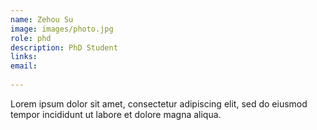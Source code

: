 ```yaml
---
name: Zehou Su
image: images/photo.jpg
role: phd
description: PhD Student
links:
email: 
 
---
```


Lorem ipsum dolor sit amet, consectetur adipiscing elit, sed do eiusmod tempor incididunt ut labore et dolore magna aliqua.
